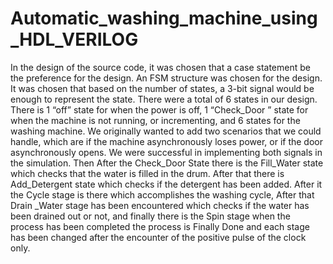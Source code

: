 # Automatic_washing_machine_using_HDL_VERILOG
In the design of the source code, it was chosen that a case statement be the preference for the design. An FSM structure was chosen for the design. It was chosen that based on the number of states, a 3-bit signal would be enough to represent the state. There were a total of 6 states in our design. There is 1 “off” state for when the power is off, 1 “Check_Door ” state for when the machine is not running, or incrementing, and 6 states for the washing machine. We originally wanted to add two scenarios that we could handle, which are if the machine asynchronously loses power, or if the door asynchronously opens. We were successful in implementing both signals in the simulation. Then After the Check_Door State there is the Fill_Water state which checks that the water is filled in the drum. After that there is Add_Detergent state which checks if the detergent has been added. After it the Cycle stage is there which accomplishes the washing cycle, After that Drain _Water stage has been encountered which checks if the water has been drained out or not, and finally there is the Spin stage when the process has been completed the process is Finally Done and each stage has been changed after the encounter of the positive pulse of the clock only.
